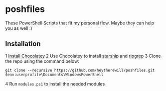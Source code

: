 # poshfiles
These PowerShell Scripts that fit my personal flow. Maybe they can help you as well :)

## Installation

1 [Install Chocolatey](https://chocolatey.org/install)
2 Use Chocolatey to install [starship](https://www.chocolatey.org/packages/starship) and [ripgrep](https://www.chocolatey.org/packages/ripgrep)
3 Clone the repo using the command below:
```
git clone --recursive https://github.com/heytherewill/poshfiles.git $env:userprofile\Documents\WindowsPowerShell
```
4 Run `modules.ps1` to install the needed modules